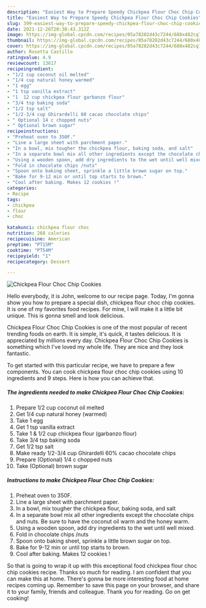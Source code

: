 ```yaml
---
description: "Easiest Way to Prepare Speedy Chickpea Flour Choc Chip Cookies"
title: "Easiest Way to Prepare Speedy Chickpea Flour Choc Chip Cookies"
slug: 399-easiest-way-to-prepare-speedy-chickpea-flour-choc-chip-cookies
date: 2021-12-26T20:38:43.312Z
image: https://img-global.cpcdn.com/recipes/05a78202d43c7244/680x482cq70/chickpea-flour-choc-chip-cookies-recipe-main-photo.jpg
thumbnail: https://img-global.cpcdn.com/recipes/05a78202d43c7244/680x482cq70/chickpea-flour-choc-chip-cookies-recipe-main-photo.jpg
cover: https://img-global.cpcdn.com/recipes/05a78202d43c7244/680x482cq70/chickpea-flour-choc-chip-cookies-recipe-main-photo.jpg
author: Rosetta Castillo
ratingvalue: 4.9
reviewcount: 13617
recipeingredient:
- "1/2 cup coconut oil melted"
- "1/4 cup natural honey warmed"
- "1 egg"
- "1 tsp vanilla extract"
- "1  12 cup chickpea flour garbanzo flour"
- "3/4 tsp baking soda"
- "1/2 tsp salt"
- "1/2-3/4 cup Ghirardelli 60 cacao chocolate chips"
- " Optional 14 c chopped nuts"
- " Optional brown sugar"
recipeinstructions:
- "Preheat oven to 350F."
- "Line a large sheet with parchment paper."
- "In a bowl, mix tougher the chickpea flour, baking soda, and salt"
- "In a separate bowl mix all other ingredients except the chocolate chips and nuts. Be sure to have the coconut oil warm and the honey warm."
- "Using a wooden spoon, add dry ingredients to the wet until well mixed."
- "Fold in chocolate chips /nuts"
- "Spoon onto baking sheet, sprinkle a little brown sugar on top."
- "Bake for 9-12 min or until top starts to brown."
- "Cool after baking. Makes 12 cookies !"
categories:
- Recipe
tags:
- chickpea
- flour
- choc

katakunci: chickpea flour choc 
nutrition: 268 calories
recipecuisine: American
preptime: "PT15M"
cooktime: "PT54M"
recipeyield: "1"
recipecategory: Dessert

---
```



![Chickpea Flour Choc Chip Cookies](https://img-global.cpcdn.com/recipes/05a78202d43c7244/680x482cq70/chickpea-flour-choc-chip-cookies-recipe-main-photo.jpg)

Hello everybody, it is John, welcome to our recipe page. Today, I'm gonna show you how to prepare a special dish, chickpea flour choc chip cookies. It is one of my favorites food recipes. For mine, I will make it a little bit unique. This is gonna smell and look delicious.

Chickpea Flour Choc Chip Cookies is one of the most popular of recent trending foods on earth. It is simple, it's quick, it tastes delicious. It is appreciated by millions every day. Chickpea Flour Choc Chip Cookies is something which I've loved my whole life. They are nice and they look fantastic.




To get started with this particular recipe, we have to prepare a few components. You can cook chickpea flour choc chip cookies using 10 ingredients and 9 steps. Here is how you can achieve that.

<!--inarticleads1-->

##### The ingredients needed to make Chickpea Flour Choc Chip Cookies:

1. Prepare 1/2 cup coconut oil melted
1. Get 1/4 cup natural honey (warmed)
1. Take 1 egg
1. Get 1 tsp vanilla extract
1. Take 1 &amp; 1/2 cup chickpea flour (garbanzo flour)
1. Take 3/4 tsp baking soda
1. Get 1/2 tsp salt
1. Make ready 1/2-3/4 cup Ghirardelli 60% cacao chocolate chips
1. Prepare  (Optional) 1/4 c chopped nuts
1. Take  (Optional) brown sugar




<!--inarticleads2-->

##### Instructions to make Chickpea Flour Choc Chip Cookies:

1. Preheat oven to 350F.
1. Line a large sheet with parchment paper.
1. In a bowl, mix tougher the chickpea flour, baking soda, and salt
1. In a separate bowl mix all other ingredients except the chocolate chips and nuts. Be sure to have the coconut oil warm and the honey warm.
1. Using a wooden spoon, add dry ingredients to the wet until well mixed.
1. Fold in chocolate chips /nuts
1. Spoon onto baking sheet, sprinkle a little brown sugar on top.
1. Bake for 9-12 min or until top starts to brown.
1. Cool after baking. Makes 12 cookies !




So that is going to wrap it up with this exceptional food chickpea flour choc chip cookies recipe. Thanks so much for reading. I am confident that you can make this at home. There's gonna be more interesting food at home recipes coming up. Remember to save this page on your browser, and share it to your family, friends and colleague. Thank you for reading. Go on get cooking!
